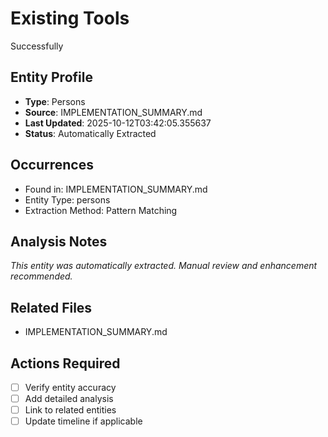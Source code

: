# Existing Tools
Successfully

## Entity Profile
- **Type**: Persons
- **Source**: IMPLEMENTATION_SUMMARY.md
- **Last Updated**: 2025-10-12T03:42:05.355637
- **Status**: Automatically Extracted

## Occurrences
- Found in: IMPLEMENTATION_SUMMARY.md
- Entity Type: persons
- Extraction Method: Pattern Matching

## Analysis Notes
*This entity was automatically extracted. Manual review and enhancement recommended.*

## Related Files
- IMPLEMENTATION_SUMMARY.md

## Actions Required
- [ ] Verify entity accuracy
- [ ] Add detailed analysis
- [ ] Link to related entities
- [ ] Update timeline if applicable
